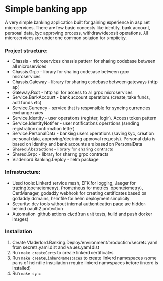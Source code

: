 # Simple banking app

A very simple banking application built for gaining experience in asp.net microservices. There are few basic concepts
like identity, bank account, personal data, kyc approving process, withdraw/deposit operations. All microservices are
under one common solution for simplicity.

### Project structure:

* Chassis - microservices chassis pattern for sharing codebase between all microservices
* Chassis.Grpc - library for sharing codebase between grpc microservices
* Chassis.Gateway - library for sharing codebase between gateways (http api)
* Gateway.Root - http api for access to all grpc microservices
* Service.BankAccount - bank account operations (create, take funds, add funds etc)
* Service.Currency - service that is responsible for syncing currencies exchange rates
* Service.Identity - user operations (register, login). Access token pattern
* Service.IdentityNotifier - user notifications operations (sending registration confirmation letter)
* Service.PersonalData - banking users operations (saving kyc, creation personal data, approving/declining approval
  requests). Personal data is based on Identity and bank accounts are based on PersonalData
* Shared.Abstractions - library for sharing contracts
* Shared.Grpc - library for sharing grpc contracts
* Vladerlord.Banking.Deploy - helm package

### Infrastructure:

* Used tools: Linkerd service mesh, EFK for logging, Jaeger for tracing(opentelemetry), Prometheus for metrics(
  opentelemetry), CertManager, godaddy webhook for creating certificates based on godaddy domains, helmfile for helm
  deployment simplicity
* Security: dev tools without internal authentication page are hidden behind oauth2 protection
* Automation: github actions ci/cd(run unit tests, build and push docker images)

### Installation

1. Create Vladerlord.Banking.Deploy/environment/production/secrets.yaml from secrets.yaml.dist and values.yaml.dist
2. Run `make createCerts` to create linkerd certificates
3. Run `make createLinkerdNamespaces` to create linkerd namespaces (some parts of helmfile installation require linkerd
   namespaces before linkerd is installed)
4. Run `make sync`
